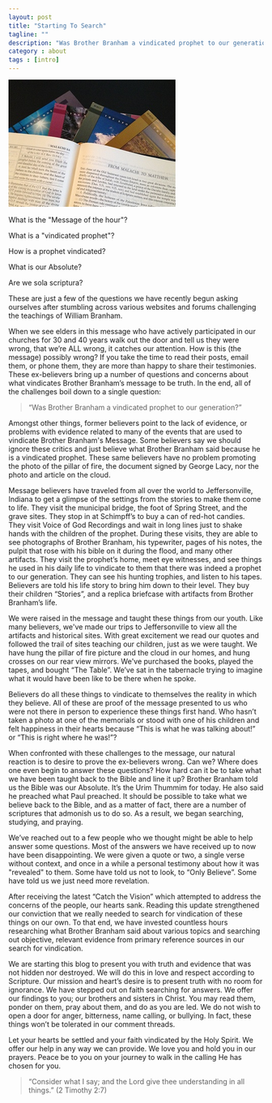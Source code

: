 ```yaml
---
layout: post
title: "Starting To Search"
tagline: ""
description: "Was Brother Branham a vindicated prophet to our generation?"
category : about
tags : [intro]
---
```


<img src="/assets/MessageBookAndBible.jpg" class="img-polaroid pull-right" alt="Message book laying over a Bible" />

What is the "Message of the hour"? 

What is a "vindicated prophet"?

How is a prophet vindicated?

What is our Absolute? 

Are we sola scriptura?

These are just a few of the questions we have recently begun asking ourselves after stumbling across various websites and forums challenging the teachings of William Branham.  

When we see elders in this message who have actively participated in our churches for 30 and 40 years walk out the door and tell us they were wrong, that we’re ALL wrong, it catches our attention.  How is this (the message) possibly wrong?  If you take the time to read their posts, email them, or phone them, they are more than happy to share their testimonies.   These ex-believers bring up a number of questions and concerns about what vindicates Brother Branham’s message to be truth.  In the end, all of the challenges boil down to a single question: 

>“Was Brother Branham a vindicated prophet to our generation?”  

Amongst other things, former believers point to the lack of evidence, or problems with evidence related to many of the events that are used to vindicate Brother Branham's Message.  Some believers say we should ignore these critics and just believe what Brother Branham said because he is a vindicated prophet.  These same believers have no problem promoting the photo of the pillar of fire, the document signed by George Lacy, nor the photo and article on the cloud.  

Message believers have traveled from all over the world to Jeffersonville, Indiana to get a glimpse of the settings from the stories to make them come to life.  They visit the municipal bridge, the foot of Spring Street, and the grave sites.  They stop in at Schimpff’s to buy a can of red-hot candies.  They visit Voice of God Recordings and wait in long lines just to shake hands with the children of the prophet.  During these visits, they are able to see photographs of Brother Branham, his typewriter, pages of his notes, the pulpit that rose with his bible on it during the flood, and many other artifacts.  They visit the prophet’s home, meet eye witnesses, and see things he used in his daily life to vindicate to them that there was indeed a prophet to our generation.  They can see his hunting trophies, and listen to his tapes.  Believers are told his life story to bring him down to their level.  They buy their children “Stories”, and a replica briefcase with artifacts from Brother Branham’s life.  

We were raised in the message and taught these things from our youth.  Like many believers, we've made our trips to Jeffersonville to view all the artifacts and historical sites.  With great excitement we read our quotes and followed the trail of sites teaching our children, just as we were taught.  We have hung the pillar of fire picture and the cloud in our homes, and hung crosses on our rear view mirrors.  We've purchased the books, played the tapes, and bought “The Table”.   We’ve sat in the tabernacle trying to imagine what it would have been like to be there when he spoke.  

Believers do all these things to vindicate to themselves the reality in which they believe.  All of these are proof of the message presented to us who were not there in person to experience these things first hand. Who hasn’t taken a photo at one of the memorials or stood with one of his children and felt happiness in their hearts because “This is what he was talking about!” or “This is right where he was!”? 

When confronted with these challenges to the message, our natural reaction is to desire to prove the ex-believers wrong.  Can we?  Where does one even begin to answer these questions?  How hard can it be to take what we have been taught back to the Bible and line it up? Brother Branham told us the Bible was our Absolute.  It’s the Urim Thummim for today.  He also said he preached what Paul preached.  It should be possible to take what we believe back to the Bible, and as a matter of fact, there are a number of scriptures that admonish us to do so.  As a result, we began searching, studying, and praying.

We’ve reached out to a few people who we thought might be able to help answer some questions.  Most of the answers we have received up to now have been disappointing.   We were given a quote or two, a single verse without context, and once in a while a personal testimony about how it was "revealed" to them.  Some have told us not to look, to “Only Believe”.  Some have told us we just need more revelation.  

After receiving the latest “Catch the Vision” which attempted to address the concerns of the people, our hearts sank. Reading this update strengthened our conviction that we really needed to search for vindication of these things on our own.  To that end, we have invested countless hours researching what Brother Branham said about various topics and searching out objective, relevant evidence from primary reference sources in our search for vindication.

We are starting this blog to present you with truth and evidence that was not hidden nor destroyed.  We will do this in love and respect according to Scripture.  Our mission and heart’s desire is to present truth with no room for ignorance.  We have stepped out on faith searching for answers. We offer our findings to you; our brothers and sisters in Christ.  You may read them, ponder on them, pray about them, and do as you are led.  We do not wish to open a door for anger, bitterness, name calling, or bullying.  In fact, these things won’t be tolerated in our comment threads.  

Let your hearts be settled and your faith vindicated by the Holy Spirit.  We offer our help in any way we can provide.  We love you and hold you in our prayers.  Peace be to you on your journey to walk in the calling He has chosen for you.

>“Consider what I say; and the Lord give thee understanding in all things.” (2 Timothy 2:7)




